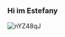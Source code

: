 ### **Hi im Estefany**   



![nYZ48qJ](https://github.com/user-attachments/assets/74755ecc-b699-4d7f-a24c-1194d688e20c)
